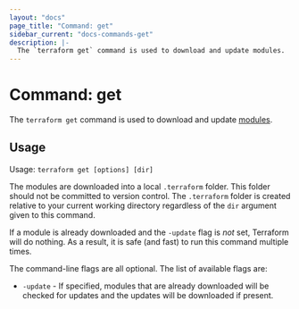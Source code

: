 ```yaml
---
layout: "docs"
page_title: "Command: get"
sidebar_current: "docs-commands-get"
description: |-
  The `terraform get` command is used to download and update modules.
---
```


# Command: get

The `terraform get` command is used to download and update
[modules](/docs/modules/index.html).

## Usage

Usage: `terraform get [options] [dir]`

The modules are downloaded into a local `.terraform` folder. This
folder should not be committed to version control. The `.terraform`
folder is created relative to your current working directory
regardless of the `dir` argument given to this command.

If a module is already downloaded and the `-update` flag is _not_ set,
Terraform will do nothing. As a result, it is safe (and fast) to run this
command multiple times.

The command-line flags are all optional. The list of available flags are:

* `-update` - If specified, modules that are already downloaded will be
   checked for updates and the updates will be downloaded if present.
